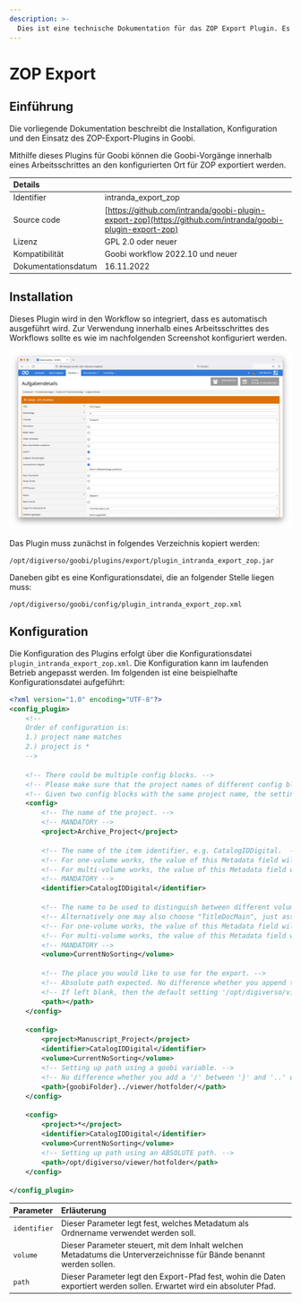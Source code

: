 ```yaml
---
description: >-
  Dies ist eine technische Dokumentation für das ZOP Export Plugin. Es ermöglicht den Export in die ZOP Instanz der ZB Zürich.
---
```


# ZOP Export

## Einführung

Die vorliegende Dokumentation beschreibt die Installation, Konfiguration und den Einsatz des ZOP-Export-Plugins in Goobi.

Mithilfe dieses Plugins für Goobi können die Goobi-Vorgänge innerhalb eines Arbeitsschrittes an den konfigurierten Ort für ZOP exportiert werden.

| Details |  |
| :--- | :--- |
| Identifier | intranda_export_zop |
| Source code | [https://github.com/intranda/goobi-plugin-export-zop](https://github.com/intranda/goobi-plugin-export-zop) |
| Lizenz | GPL 2.0 oder neuer |
| Kompatibilität | Goobi workflow 2022.10 und neuer |
| Dokumentationsdatum | 16.11.2022 |

## Installation

Dieses Plugin wird in den Workflow so integriert, dass es automatisch ausgeführt wird. Zur Verwendung innerhalb eines Arbeitsschrittes des Workflows sollte es wie im nachfolgenden Screenshot konfiguriert werden.

![Integration des Plugins in den Workflow](../.gitbook/assets/intranda_export_zop_de.png)

Das Plugin muss zunächst in folgendes Verzeichnis kopiert werden:

```text
/opt/digiverso/goobi/plugins/export/plugin_intranda_export_zop.jar
```

Daneben gibt es eine Konfigurationsdatei, die an folgender Stelle liegen muss:

```text
/opt/digiverso/goobi/config/plugin_intranda_export_zop.xml
```
## Konfiguration

Die Konfiguration des Plugins erfolgt über die Konfigurationsdatei `plugin_intranda_export_zop.xml`. Die Konfiguration kann im laufenden Betrieb angepasst werden. Im folgenden ist eine beispielhafte Konfigurationsdatei aufgeführt:

```xml
<?xml version="1.0" encoding="UTF-8"?>
<config_plugin>
	<!--
	Order of configuration is:
	1.) project name matches
	2.) project is *
	-->

	<!-- There could be multiple config blocks. -->
	<!-- Please make sure that the project names of different config blocks are also different. -->
	<!-- Given two config blocks with the same project name, the settings of the first one will be taken. -->
	<config>
		<!-- The name of the project. -->
		<!-- MANDATORY -->
		<project>Archive_Project</project>

		<!-- The name of the item identifier, e.g. CatalogIDDigital.  -->
		<!-- For one-volume works, the value of this Metadata field will be used as the folder's as well as the .ctl file's name. -->
		<!-- For multi-volume works, the value of this Metadata field will be used as the name's first part. -->
		<!-- MANDATORY -->
		<identifier>CatalogIDDigital</identifier>

		<!-- The name to be used to distinguish between different volumes of one book series. -->
		<!-- Alternatively one may also choose "TitleDocMain", just assure its difference between volumes. -->
		<!-- For one-volume works, the value of this Metadata field will not be used. BUT do NOT leave it blank anyway. -->
		<!-- For multi-volume works, the value of this Metadata field will be used as the second part of the folder's and the .ctl file's name. -->
		<!-- MANDATORY -->
		<volume>CurrentNoSorting</volume>

		<!-- The place you would like to use for the export. -->
		<!-- Absolute path expected. No difference whether you append the directory separator '/' to the end or not. -->
		<!-- If left blank, then the default setting '/opt/digiverso/viewer/hotfolder' will be used. -->
		<path></path>
	</config>

	<config>
		<project>Manuscript_Project</project>
		<identifier>CatalogIDDigital</identifier>
		<volume>CurrentNoSorting</volume>
		<!-- Setting up path using a goobi variable. -->
		<!-- No difference whether you add a '/' between '}' and '..' or not. -->		
		<path>{goobiFolder}../viewer/hotfolder/</path>
	</config>

	<config>
		<project>*</project>
		<identifier>CatalogIDDigital</identifier>
		<volume>CurrentNoSorting</volume>
		<!-- Setting up path using an ABSOLUTE path. -->
		<path>/opt/digiverso/viewer/hotfolder</path>
	</config>

</config_plugin>
```

| Parameter         | Erläuterung                                                                                                            |
|:----------------- |:---------------------------------------------------------------------------------------------------------------------- |
| `identifier`      | Dieser Parameter legt fest, welches Metadatum als Ordnername verwendet werden soll. |
| `volume`          | Dieser Parameter steuert, mit dem Inhalt welchen Metadatums die Unterverzeichnisse für Bände benannt werden sollen. |
| `path`            | Dieser Parameter legt den Export-Pfad fest, wohin die Daten exportiert werden sollen. Erwartet wird ein absoluter Pfad. |
